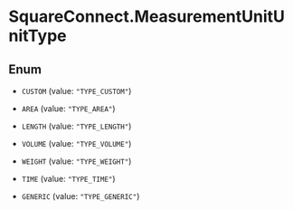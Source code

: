 # SquareConnect.MeasurementUnitUnitType

## Enum


* `CUSTOM` (value: `"TYPE_CUSTOM"`)

* `AREA` (value: `"TYPE_AREA"`)

* `LENGTH` (value: `"TYPE_LENGTH"`)

* `VOLUME` (value: `"TYPE_VOLUME"`)

* `WEIGHT` (value: `"TYPE_WEIGHT"`)

* `TIME` (value: `"TYPE_TIME"`)

* `GENERIC` (value: `"TYPE_GENERIC"`)


